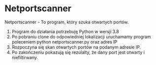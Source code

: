 # Netportscanner
Netportscanner - To program, który szuka otwartych portów.
1. Program do działania potrzebuję Python w wersji 3.8
2. Po pobraniu clone do odpowiedniej lokalizacji uruchamamy program poleceniem python netportscanner.py oraz adres IP
3. Rozpoczyna się skan otwartych portów na podanym adresie IP.
4. Po zakończeniu pokazują się rezulalty, że dany port jest otwarty i niefiltirwany.

